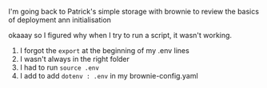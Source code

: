I'm going back to Patrick's simple storage with brownie to review the basics of deployment ann initialisation

okaaay so I figured why when I try to run a script, it wasn't working.

1. I forgot the `export` at the beginning of my .env lines
2. I wasn't always in the right folder
3. I had to run `source .env`
4. I add to add `dotenv : .env` in my brownie-config.yaml

